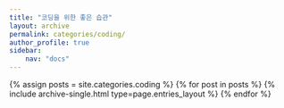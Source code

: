 ```yaml
---
title: "코딩을 위한 좋은 습관"
layout: archive
permalink: categories/coding/
author_profile: true
sidebar: 
    nav: "docs"
---
```


{% assign posts = site.categories.coding %}
{% for post in posts %} {% include archive-single.html type=page.entries_layout %} {% endfor %}